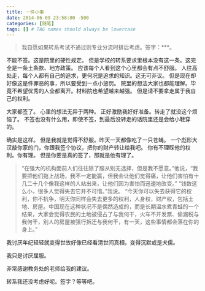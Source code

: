 ```yaml
---
title: 一件小事
date: 2014-06-09 23:58:00 -500
categories: [随笔]
tags: [] # TAG names should always be lowercase
---
```


> 我自愿如果转系考试不通过则专业分流时排后考虑。签字：\*\*\*。

不能不签。这是院里的硬性规定。
但是学校的转系要求里根本没有这一条。这完全是一条土条款、地方政策。
应该每个人看到这个心里都会有点不舒服。
人往高处走，每个人都有自己的追求，更何况是追求的知识。这无可非议。
但是现在却好像这是件罪恶的事，所以要受到一点小惩罚。
院里的想法大家也都能理解。毕竟不希望优秀的人全都离开。材料院也希望越来越强。
但是请不要拿走属于我自己的权利。

大家都签了。
心里的想法无异于两种。
正好激励我好好准备。转走了就没这个烦恼了。
不签也没有什么用，即使不签，到最后没转走的话院里还是会给小鞋穿的。

确实是这样。
但是我就是觉得不舒服。昨天一天都像吃了一只苍蝇。
一个彪形大汉敲你家的门，你跟我签个协议，把你的财产转让给我吧。
你有不理睬他的权利。你有理。
但是你要是真的签了，那就是他有理了。

> “在强大的机构面前人们往往除了服从别无选择，但是我不愿意。”他说，“我要把他们拖上战场，我不一定能赢，但我会让他们觉得痛，让他们害怕有十几二十几个像我这样的人站出来，让他们因为害怕而迅速地改变。”
> “钱数这么小，很多人觉得失去它并不可惜。”我说。
> “今天你可以失去获得它的权利，你不抗争，明天你同样会失去更多的权利，人身权，财产权，包括土地、房屋。中国现在这种状况不是偶然造成的，而是长期温水煮青蛙的一个结果，大家会觉得农民的土地被侵占了与我何干，火车不开发票、偷漏税与我何干，别人的房屋被强行拆迁与我何干，有一天，这些事情都会落在你的身上。”

我讨厌年纪轻轻就变得世故好像已经看清世间真相，变得沉默或是犬儒。

我只是讨厌屈服。

非常感谢教务处的老师给我的建议。

转系我还没考虑好呢。签字？等等吧。
